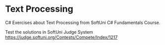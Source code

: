 # Text Processing

C# Exercises about Text Processing from SoftUni C# Fundamentals Course.

Test the solutions in SoftUni Judge System https://judge.softuni.org/Contests/Compete/Index/1217
